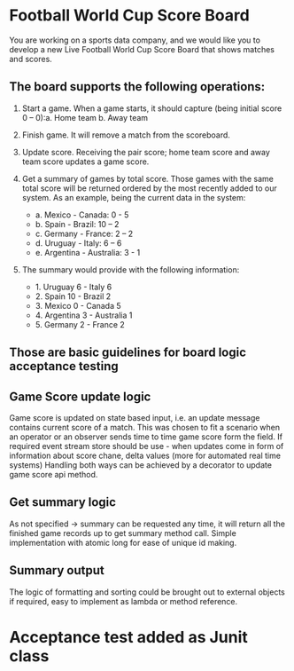 # Football World Cup Score Board
You are working on a sports data company, and we would like you to develop a new Live
Football World Cup Score Board that shows matches and scores.

## The board supports the following operations:
1. Start a game. When a game starts, it should capture (being initial score 0 – 0):a. Home team
   b. Away team
2. Finish game. It will remove a match from the scoreboard.
3. Update score. Receiving the pair score; home team score and away team score
   updates a game score.
4. Get a summary of games by total score. Those games with the same total score will
   be returned ordered by the most recently added to our system.
   As an example, being the current data in the system:
   * a. Mexico - Canada: 0 - 5
   * b. Spain - Brazil: 10 – 2
   * c. Germany - France: 2 – 2
   * d. Uruguay - Italy: 6 – 6
   * e. Argentina - Australia: 3 - 1 
     
5. The summary would provide with the following information:

   * 1\. Uruguay 6 - Italy 6
   * 2\. Spain 10 - Brazil 2
   * 3\. Mexico 0 - Canada 5
   * 4\. Argentina 3 - Australia 1
   * 5\. Germany 2 - France 2

## Those are basic guidelines for board logic acceptance testing

## Game Score update logic
Game score is updated on state based input, i.e. an update message contains current score of a match.
This was chosen to fit a scenario when an operator or an observer
sends time to time game score form the field. 
If required event stream store should be use - when updates come in form of 
information about score chane, delta values (more for automated real time systems)
Handling both ways can be achieved by a decorator to update game score api method.  

## Get summary logic
As not specified -> summary can be requested any time, it will return all the finished game records up to get summary method call.
Simple implementation with atomic long for ease of unique id making.

## Summary output
The logic of formatting and sorting could be brought out to external objects if required, 
easy to implement as lambda or method reference.

# Acceptance test added as Junit class 
